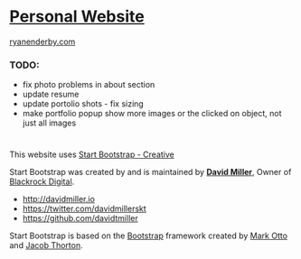 # [Personal Website](http://ryanenderby.com)

[ryanenderby.com](http://ryanenderby.com)

### TODO:
* fix photo problems in about section
* update resume
* update portolio shots - fix sizing
* make portfolio popup show more images or the clicked on object, not just all images

#
This website uses [Start Bootstrap - Creative](https://startbootstrap.com/template-overviews/creative/)

Start Bootstrap was created by and is maintained by **[David Miller](http://davidmiller.io/)**, Owner of [Blackrock Digital](http://blackrockdigital.io/).

* http://davidmiller.io
* https://twitter.com/davidmillerskt
* https://github.com/davidtmiller

Start Bootstrap is based on the [Bootstrap](http://getbootstrap.com/) framework created by [Mark Otto](https://twitter.com/mdo) and [Jacob Thorton](https://twitter.com/fat).
